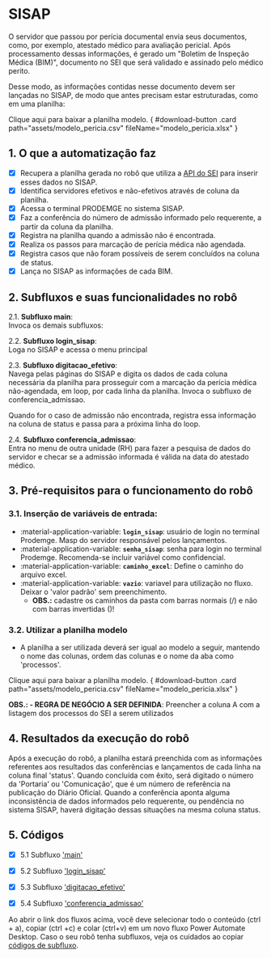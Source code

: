 # SISAP

O servidor que passou por perícia documental envia seus documentos, como, por exemplo, atestado médico para avaliação pericial. Após processamento dessas informações, é gerado um "Boletim de Inspeção Médica (BIM)", documento no SEI que será validado e assinado pelo médico perito.

Desse modo, as informações contidas nesse documento devem ser lançadas no SISAP, de modo que antes precisam estar estruturadas, como em uma planilha:

Clique aqui para baixar a planilha modelo. { #download-button .card path="assets/modelo_pericia.csv" fileName="modelo_pericia.xlsx" }

## 1. O que a automatização faz 
- [x] Recupera a planilha gerada no robô que utiliza a [API do SEI]() para inserir esses dados no SISAP.
- [X] Identifica servidores efetivos e não-efetivos através de coluna da planilha.
- [X] Acessa o terminal PRODEMGE no sistema SISAP.
- [X] Faz a conferência do número de admissão informado pelo requerente, a partir da coluna da planilha.
- [x] Registra na planilha quando a admissão não é encontrada.
- [x] Realiza os passos para marcação de perícia médica não agendada.
- [X] Registra casos que não foram possíveis de serem concluídos na coluna de status. 
- [X] Lança no SISAP as informações de cada BIM.

## 2. Subfluxos e suas funcionalidades no robô

  2.1. **Subfluxo main**:   
  Invoca os demais subfluxos:
  
  2.2. **Subfluxo login_sisap**:   
  Loga no SISAP e acessa o menu principal
  
  2.3. **Subfluxo digitacao_efetivo**:   
  Navega pelas páginas do SISAP e digita os dados de cada coluna necessária da planilha para prosseguir com a marcação da perícia médica não-agendada, em loop, por cada linha da planilha. Invoca o subfluxo de conferencia_admissao.

  Quando for o caso de admissão não encontrada, registra essa informação na coluna de status e passa para a próxima linha do loop.
  
  2.4. **Subfluxo conferencia_admissao**:   
  Entra no menu de outra unidade (RH) para fazer a pesquisa de dados do servidor e checar se a admissão informada é válida na data do atestado médico.
  
## 3. Pré-requisitos para o funcionamento do robô 

### 3.1. Inserção de variáveis de entrada:

  - :material-application-variable: **`login_sisap`**: usuário de login no terminal Prodemge. Masp do servidor responsável pelos lançamentos.
  - :material-application-variable: **`senha_sisap`**: senha para login no terminal Prodemge. Recomenda-se incluir variável como confidencial.
  - :material-application-variable: **`caminho_excel`**: Define o caminho do arquivo excel. 
  - :material-application-variable: **`vazio`**: variavel para utilização no fluxo. Deixar o 'valor padrão' sem preenchimento.
    - **OBS.:** cadastre os caminhos da pasta com barras normais (/) e não com barras invertidas (\)!

### 3.2. Utilizar a planilha modelo
  - A planilha a ser utilizada deverá ser igual ao modelo a seguir, mantendo o nome das colunas, ordem das colunas e o nome da aba como 'processos'.

Clique aqui para baixar a planilha modelo. { #download-button .card path="assets/modelo_pericia.csv" fileName="modelo_pericia.xlsx" }

**OBS.: - REGRA DE NEGÓCIO A SER DEFINIDA**: Preencher a coluna A com a listagem dos processos do SEI a serem utilizados


## 4. Resultados da execução do robô

Após a execução do robô, a planilha estará preenchida com as informações referentes aos resultados das conferências e lançamentos de cada linha na coluna final 'status'. Quando concluída com êxito, será digitado o número da 'Portaria' ou 'Comunicação', que é um número de referência na publicação do Diário Oficial. Quando a conferência aponta alguma inconsistência de dados informados pelo requerente, ou pendência no sistema SISAP, haverá digitação dessas situações na mesma coluna status.

## 5. Códigos

- [x] 5.1 Subfluxo ['main'](https://github.com/automatiza-mg/biblioteca-de-robos/blob/main/robos/seplag_pericia/SISAP/main.txt)
- [x] 5.2 Subfluxo ['login_sisap'](https://github.com/automatiza-mg/biblioteca-de-robos/blob/main/robos/seplag_pericia/SISAP/login_sisap.txt)
- [x] 5.3 Subfluxo ['digitacao_efetivo'](https://github.com/automatiza-mg/biblioteca-de-robos/blob/main/robos/seplag_pericia/SISAP/digitacao_efetivo.txt)
- [x] 5.4 Subfluxo ['conferencia_admissao'](https://github.com/automatiza-mg/biblioteca-de-robos/blob/main/robos/seplag_pericia/SISAP/conferencia_admissao.txt)


Ao abrir o link dos fluxos acima, você deve selecionar todo o conteúdo (ctrl + a), copiar (ctrl +c) e colar (ctrl+v) em um novo fluxo Power Automate Desktop. Caso o seu robô tenha subfluxos, veja os cuidados ao copiar [códigos de subfluxo](https://automatiza-mg.github.io/automatizacoes/blog/copiando-c%C3%B3digo-de-subfluxos-de-um-rob%C3%B4/).